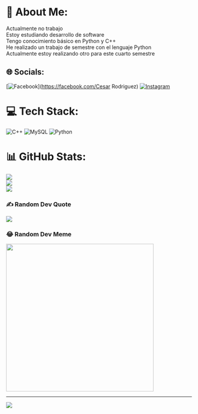 # 💫 About Me:
Actualmente no trabajo<br>Estoy estudiando desarrollo de software<br>Tengo conocimiento básico en Python y C++<br>He realizado un trabajo de semestre con el lenguaje Python<br>Actualmente estoy realizando otro para este cuarto semestre


## 🌐 Socials:
[![Facebook](https://img.shields.io/badge/Facebook-%231877F2.svg?logo=Facebook&logoColor=white)](https://facebook.com/Cesar Rodriguez) [![Instagram](https://img.shields.io/badge/Instagram-%23E4405F.svg?logo=Instagram&logoColor=white)](https://instagram.com/c.david_rodriguez) 

# 💻 Tech Stack:
![C++](https://img.shields.io/badge/c++-%2300599C.svg?style=for-the-badge&logo=c%2B%2B&logoColor=white) ![MySQL](https://img.shields.io/badge/mysql-%2300f.svg?style=for-the-badge&logo=mysql&logoColor=white) ![Python](https://img.shields.io/badge/python-3670A0?style=for-the-badge&logo=python&logoColor=ffdd54)
# 📊 GitHub Stats:
![](https://github-readme-stats.vercel.app/api?username=xREAPER-05&theme=maroongold&hide_border=true&include_all_commits=true&count_private=false)<br/>
![](https://github-readme-streak-stats.herokuapp.com/?user=xREAPER-05&theme=maroongold&hide_border=true)<br/>
![](https://github-readme-stats.vercel.app/api/top-langs/?username=xREAPER-05&theme=maroongold&hide_border=true&include_all_commits=true&count_private=false&layout=compact)

### ✍️ Random Dev Quote
![](https://quotes-github-readme.vercel.app/api?type=horizontal&theme=tokyonight)

### 😂 Random Dev Meme
<img src='https://randommeme-five.vercel.app/' style="height: 400px;"/>

---
[![](https://visitcount.itsvg.in/api?id=xREAPER-05&icon=2&color=8)](https://visitcount.itsvg.in)

<!-- Proudly created with GPRM ( https://gprm.itsvg.in ) -->
